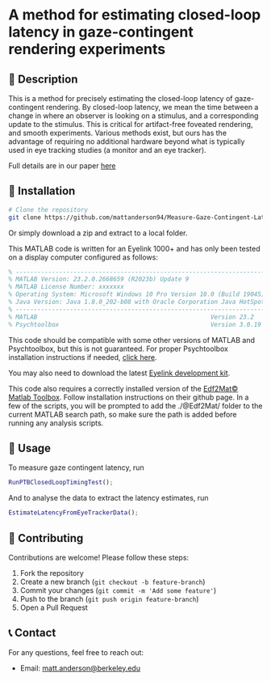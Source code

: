 # A method for estimating closed-loop latency in gaze-contingent rendering experiments

## 📌 Description
This is a method for precisely estimating the closed-loop latency of gaze-contingent rendering. By closed-loop latency, we mean the time between a change in where an observer is looking on a stimulus, and a corresponding update to the stimulus. This is critical for artifact-free foveated rendering, and smooth experiments. Various methods exist, but ours has the advantage of requiring no additional hardware beyond what is typically used in eye tracking studies (a monitor and an eye tracker).

Full details are in our paper [here](https://google.com)

## 🚀 Installation

```bash
# Clone the repository
git clone https://github.com/mattanderson94/Measure-Gaze-Contingent-Latency.git

```
Or simply download a zip and extract to a local folder.

This MATLAB code is written for an Eyelink 1000+ and has only been tested on a display computer configured as follows:
```MATLAB
% -----------------------------------------------------------------------------------------------------
% MATLAB Version: 23.2.0.2668659 (R2023b) Update 9
% MATLAB License Number: xxxxxxx
% Operating System: Microsoft Windows 10 Pro Version 10.0 (Build 19045)
% Java Version: Java 1.8.0_202-b08 with Oracle Corporation Java HotSpot(TM) 64-Bit Server VM mixed mode
% -----------------------------------------------------------------------------------------------------
% MATLAB                                                Version 23.2        (R2023b)    
% Psychtoolbox                                          Version 3.0.19      17 February
```

This code should be compatible with some other versions of MATLAB and Psychtoolbox, but this is not guaranteed. For proper Psychtoolbox installation instructions if needed, [click here](http://psychtoolbox.org/download).

You may also need to download the latest [Eyelink development kit](https://www.sr-research.com/support/forum-9.html).

This code also requires a correctly installed version of the [Edf2Mat© Matlab Toolbox](https://github.com/uzh/edf-converter). Follow installation instructions on their github page. In a few of the scripts, you will be prompted to add the ./@Edf2Mat/ folder to the current MATLAB search path, so make sure the path is added before running any analysis scripts. 

## 📖 Usage

To measure gaze contingent latency, run 
```MATLAB
RunPTBClosedLoopTimingTest();
```

And to analyse the data to extract the latency estimates, run
```MATLAB
EstimateLatencyFromEyeTrackerData();
```

## 🤝 Contributing

Contributions are welcome! Please follow these steps:
1. Fork the repository
2. Create a new branch (`git checkout -b feature-branch`)
3. Commit your changes (`git commit -m 'Add some feature'`)
4. Push to the branch (`git push origin feature-branch`)
5. Open a Pull Request


## 📞 Contact
For any questions, feel free to reach out:
- Email: matt.anderson@berkeley.edu

